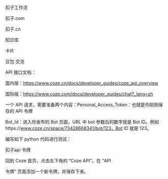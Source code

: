 
扣子工作流

扣子.com

扣子.cn


知识库



卡片


豆包   交流

API 接口文档：

国内版：https://www.coze.cn/docs/developer_guides/coze_api_overview


国际版：https://www.coze.com/docs/developer_guides/chat?_lang=zh


一个 API 请求，需要准备两个内容：Personal_Access_Token：也就是你刚刚保存的 API 令牌



Bot_Id：进入你发布的 Bot 页面，URL 中 bot 参数后的数字就是 Bot ID。例如https://www.coze.cn/space/73428668341/bot/123，Bot ID 就是 123。




编写如下 python 代码进行测试：






扣子api   令牌


回到 Coze 首页，点击左下角的 “Coze API”。在 “API 


令牌” 页面添加一个新令牌，并保存下来。
